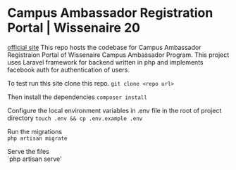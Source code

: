 # Campus Ambassador Registration Portal | Wissenaire 20
[official site](ca.wissenaire.org)
This repo hosts the codebase for Campus Ambassador Registraion Portal of Wissenaire Campus Ambassador Program.
This project uses Laravel framework for backend written in php and implements facebook auth for authentication of users.

To test run this site clone this repo.
`git clone <repo url>`

Then install the dependencies
`composer install`

Configure the local environment variables in .env file in the root of project directory
`touch .env && cp .env.example .env`

Run the migrations  
`php artisan migrate`

Serve the files<br/>
`php artisan serve'

